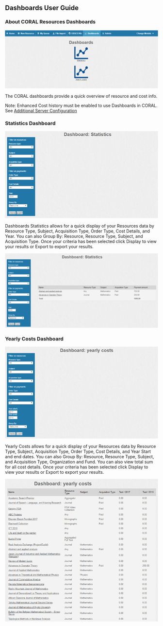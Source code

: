 Dashboards User Guide
---------------------------------

### About CORAL Resources Dashboards

![Screenshot of Dashboards Home Menu](img/dashboards/dashboardsHomeMenu.PNG)

The CORAL dashboards provide a quick overview of resource and cost info.

Note: Enhanced Cost history must be enabled to use Dashboards in CORAL. See [Additional Server Configuration](http://docs.coral-erm.org/en/latest/manual.html#additional-server-configuration)

### Statistics Dashboard

![Screenshot of Dashboards Statistics](img/dashboards/dashboardsStatistics.PNG)

Dashboards Statistics allows for a quick display of your Resources data by Resource Type, Subject, Acquisition Type, Order Type, Cost Details, and Year.  You can also Group By: Resource, Resource Type, Subject, and Acquisition Type.  Once your criteria has been selected click Display to view your results or Export to export your results.  

![Screenshot of Dashboards Statistics Results](img/dashboards/dashboardsStatisticsResults.PNG)

### Yearly Costs Dashboard

![Screenshot of Dashboards Yearly Cost](img/dashboards/dashboardsYearlyCost.PNG)

Yearly Costs allows for a quick display of your Resources data by Resource Type, Subject, Acquisition Type, Order Type, Cost Details, and Year Start and end dates.  You can also Group By: Resource, Resource Type,  Subject, and Acquisition Type, Organization and Fund.  You can also view total sum for all cost details. Once your criteria has been selected click Display to view your results or Export to export your results. 

![Screenshot of Dashboards Yearly Cost](img/dashboards/dashboardsYearlyCostResults.PNG)
 



 




 
